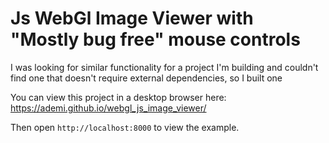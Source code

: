 # Js WebGl Image Viewer with "Mostly bug free" mouse controls

I was looking for similar functionality for a project I'm building and couldn't find one that doesn't require external dependencies, so I built one

You can view this project in a desktop browser here: https://ademi.github.io/webgl_js_image_viewer/



Then open `http://localhost:8000` to view the example.

